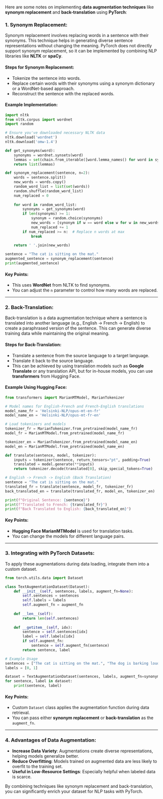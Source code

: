 Here are some notes on implementing **data augmentation techniques** like **synonym replacement** and **back-translation** using **PyTorch**:

### 1. **Synonym Replacement**:
Synonym replacement involves replacing words in a sentence with their synonyms. This technique helps in generating diverse sentence representations without changing the meaning. PyTorch does not directly support synonym replacement, so it can be implemented by combining NLP libraries like **NLTK** or **spaCy**.

#### Steps for Synonym Replacement:
- Tokenize the sentence into words.
- Replace certain words with their synonyms using a synonym dictionary or a WordNet-based approach.
- Reconstruct the sentence with the replaced words.

#### Example Implementation:

```python
import nltk
from nltk.corpus import wordnet
import random

# Ensure you've downloaded necessary NLTK data
nltk.download('wordnet')
nltk.download('omw-1.4')

def get_synonyms(word):
    synonyms = wordnet.synsets(word)
    lemmas = set(chain.from_iterable([word.lemma_names() for word in synonyms]))
    return list(lemmas)

def synonym_replacement(sentence, n=2):
    words = sentence.split()
    new_words = words.copy()
    random_word_list = list(set(words))
    random.shuffle(random_word_list)
    num_replaced = 0
    
    for word in random_word_list:
        synonyms = get_synonyms(word)
        if len(synonyms) >= 1:
            synonym = random.choice(synonyms)
            new_words = [synonym if w == word else w for w in new_words]
            num_replaced += 1
        if num_replaced >= n:  # Replace n words at max
            break
            
    return ' '.join(new_words)

sentence = "The cat is sitting on the mat."
augmented_sentence = synonym_replacement(sentence)
print(augmented_sentence)
```

#### Key Points:
- This uses **WordNet** from NLTK to find synonyms.
- You can adjust the `n` parameter to control how many words are replaced.

---

### 2. **Back-Translation**:
Back-translation is a data augmentation technique where a sentence is translated into another language (e.g., English → French → English) to create a paraphrased version of the sentence. This can generate diverse training data while maintaining the original meaning.

#### Steps for Back-Translation:
- Translate a sentence from the source language to a target language.
- Translate it back to the source language.
- This can be achieved by using translation models such as **Google Translate** or any translation API, but for in-house models, you can use **transformers** from Hugging Face.

#### Example Using Hugging Face:

```python
from transformers import MarianMTModel, MarianTokenizer

# Model names for English-French and French-English translations
model_name_fr = 'Helsinki-NLP/opus-mt-en-fr'
model_name_en = 'Helsinki-NLP/opus-mt-fr-en'

# Load tokenizers and models
tokenizer_fr = MarianTokenizer.from_pretrained(model_name_fr)
model_fr = MarianMTModel.from_pretrained(model_name_fr)

tokenizer_en = MarianTokenizer.from_pretrained(model_name_en)
model_en = MarianMTModel.from_pretrained(model_name_en)

def translate(sentence, model, tokenizer):
    inputs = tokenizer(sentence, return_tensors="pt", padding=True)
    translated = model.generate(**inputs)
    return tokenizer.decode(translated[0], skip_special_tokens=True)

# English -> French -> English (Back Translation)
sentence = "The cat is sitting on the mat."
translated_fr = translate(sentence, model_fr, tokenizer_fr)
back_translated_en = translate(translated_fr, model_en, tokenizer_en)

print(f"Original Sentence: {sentence}")
print(f"Translated to French: {translated_fr}")
print(f"Back Translated to English: {back_translated_en}")
```

#### Key Points:
- **Hugging Face MarianMTModel** is used for translation tasks.
- You can change the models for different language pairs.

---

### 3. **Integrating with PyTorch Datasets**:
To apply these augmentations during data loading, integrate them into a custom dataset.

```python
from torch.utils.data import Dataset

class TextAugmentationDataset(Dataset):
    def __init__(self, sentences, labels, augment_fn=None):
        self.sentences = sentences
        self.labels = labels
        self.augment_fn = augment_fn
    
    def __len__(self):
        return len(self.sentences)
    
    def __getitem__(self, idx):
        sentence = self.sentences[idx]
        label = self.labels[idx]
        if self.augment_fn:
            sentence = self.augment_fn(sentence)
        return sentence, label

# Example Usage
sentences = ["The cat is sitting on the mat.", "The dog is barking loudly."]
labels = [0, 1]

dataset = TextAugmentationDataset(sentences, labels, augment_fn=synonym_replacement)
for sentence, label in dataset:
    print(sentence, label)
```

#### Key Points:
- Custom `Dataset` class applies the augmentation function during data retrieval.
- You can pass either **synonym replacement** or **back-translation** as the `augment_fn`.

---

### 4. **Advantages of Data Augmentation**:
- **Increase Data Variety**: Augmentations create diverse representations, helping models generalize better.
- **Reduce Overfitting**: Models trained on augmented data are less likely to overfit to the training set.
- **Useful in Low-Resource Settings**: Especially helpful when labeled data is scarce.

By combining techniques like synonym replacement and back-translation, you can significantly enrich your dataset for NLP tasks with PyTorch.